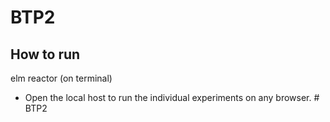 # BTP2

## How to run 
elm reactor (on terminal)
 * Open the local host to run the individual experiments on any browser. # BTP2
